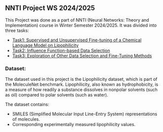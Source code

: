 ## NNTI Project WS 2024/2025

This Project was done as a part of NNTI (Neural Networks: Theory and Implementation) course in Winter Semester 2024/2025. 
It was divided into three tasks:

- [Task1: Supervised and Unsupervised Fine-tuning of a Chemical Language Model on Lipophilicity](https://github.com/PoojaKHalannavar/Exploration-of-Data-Selection-and-Fine-Tuning-Methods-for-Lipophilicity-Prediction/blob/master/Task1/Task1.md)
- [Task2: Influence Function-based Data Selection](https://github.com/PoojaKHalannavar/Exploration-of-Data-Selection-and-Fine-Tuning-Methods-for-Lipophilicity-Prediction/blob/master/Task2/Task2.md)
- [Task3: Exploration of Other Data Selection and Fine-Tuning Methods](https://github.com/PoojaKHalannavar/Exploration-of-Data-Selection-and-Fine-Tuning-Methods-for-Lipophilicity-Prediction/blob/master/Task3/Task3.md)

### Dataset: 

The dataset used in this project is the Lipophilicity dataset, which is part of the MoleculeNet benchmark.
Lipophilicity, also known as hydrophobicity, is a measure of how readily a substance dissolves in nonpolar solvents (such as oil) compared to polar solvents (such as water).

The dataset contains:

- SMILES (Simplified Molecular Input Line-Entry System) representations of molecules.
- Corresponding experimentally measured lipophilicity values.



